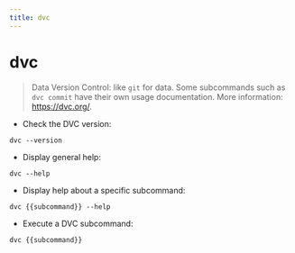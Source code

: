 ```yaml
---
title: dvc
---
```

# dvc

> Data Version Control: like `git` for data.
> Some subcommands such as `dvc commit` have their own usage documentation.
> More information: <https://dvc.org/>.

- Check the DVC version:

`dvc --version`

- Display general help:

`dvc --help`

- Display help about a specific subcommand:

`dvc {{subcommand}} --help`

- Execute a DVC subcommand:

`dvc {{subcommand}}`
